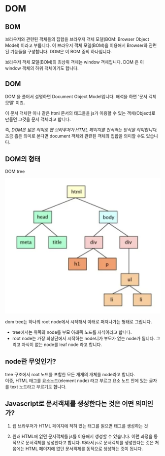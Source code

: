 # DOM

## BOM

브라우저와 관련된 객체들의 집합을 브라우저 객체 모델(BOM: Browser Object Model) 이라고 부릅니다. 이 브라우저 객체 모델(BOM)을 이용해서 Browser와 관련된 기능들을 구성합니다. DOM은 이 BOM 중의 하나입니다.

브라우저 객체 모델(BOM)의 최상위 객체는 window 객체입니다. DOM 은 이 window 객체의 하위 객체이기도 합니다.

## DOM

DOM 을 풀어서 설명하면 Document Object Model입니다. 해석을 하면 '문서 객체 모델' 이죠.

이 문서 객체란 <html> 이나 <body> 같은 html 문서의 태그들을 js가 이용할 수 있는 객체(Object)로 만들면 그것을 문서 객체라고 합니다.

즉, _DOM은 넓은 의미로 웹 브라우저가 HTML 페이지를 인식하는 방식을 의미합니다._ 조금 좁은 의미로 본다면 document 객체와 관련된 객체의 집합을 의미할 수도 있습니다.

## DOM의 형태

DOM tree

![image](/cs/images/dom%20tree.png)

dom tree는 하나의 root node에서 시작해서 아래로 퍼져나가는 형태로 그립니다.

- tree에서는 위쪽의 node를 부모 아래쪽 노드를 자식이라고 합니다.
- root node는 가장 최상단에서 시작하는 node니가 부모가 없는 node가 됩니다. 그리고 자식이 없는 node를 leaf node 라고 합니다.

## node란 무엇인가?

tree 구조에서 root 노드를 포함한 모든 개개의 개체를 node라고 합니다.  
이중, HTML 태그를 요소노드(element node) 라고 부르고 요소 노드 안에 있는 글자를 text 노드라고 부르기도 합니다.

## Javascript로 문서객체를 생성한다는 것은 어떤 의미인가?

1. 웹 브라우저가 HTML 페이지에 적혀 있는 태그를 읽으면 태그를 생성하는 것

2. 원래 HTML에 없던 문서객체를 js를 이용해서 생성할 수 있습니다. 이런 과정을 동적으로 문서객체를 생성한다고 합니다. 따라서 js로 문서객체를 생성한다는 것은 처음에는 HTML 페이지에 없던 문서객체를 동적으로 생성하는 것이 됩니다.
